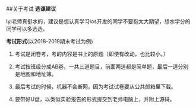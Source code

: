 ##关于考试
**选课建议**


lyj老师真挺水的，建议是想认真学习ios开发的同学不要抱太大期望，想水学分的同学可以多选选。


**考试形式**(以2018-2019期末考试为例)


1. 考试是闭卷考，考的内容是书上的原题（即使有改动，也比较小。）


2. 考试按班级分成AB卷，一共三道题目，前面两道都是简单题，最后一道分别是地图和地址簿。


3. 最后考试的时候，机器不会断网，因为考试试卷要从公共邮箱里下载。


4. 要带好U盘，以类似实验报告的形式提交到老师电脑上，并附上源码。

